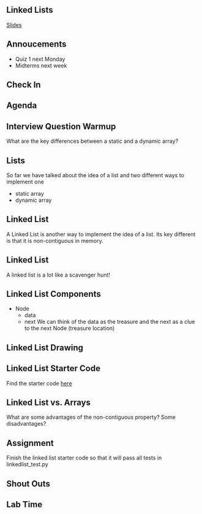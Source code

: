 <!-- .slide: data-background="./../Images/header.svg" data-background-repeat="none" data-background-size="40% 40%" data-background-position="center 10%" class="header" -->

## Linked Lists

[Slides](https://make-school-courses.github.io/CS-1.2-Intro-Data-Structures/Slides/Lesson5.html)

<!-- > -->

## Annoucements

- Quiz 1 next Monday
- Midterms next week

## Check In

<!-- > -->

## Agenda

<!-- > -->

## Interview Question Warmup

What are the key differences between a static and a dynamic array?

<!-- > -->

## Lists

So far we have talked about the idea of a list and two different ways to implement one

- static array
- dynamic array

<!-- > -->

## Linked List

A Linked List is another way to implement the idea of a list. Its key different is that it is non-contiguous in memory.

<!-- > -->

## Linked List

A linked list is a lot like a scavenger hunt!

<!-- > -->

## Linked List Components

- Node
    - data
    - next
We can think of the data as the treasure and the next as a clue to the next Node (treasure location)

<!-- > -->

## Linked List Drawing

<!-- > -->

## Linked List Starter Code

Find the starter code [here](https://github.com/Make-School-Courses/CS-1.2-Intro-Data-Structures/blob/master/Code/linkedlist.py)

<!-- > -->

## Linked List vs. Arrays

What are some advantages of the non-contiguous property? Some disadvantages?

<!-- > -->

## Assignment

Finish the linked list starter code so that it will pass all tests in linkedlist_test.py

<!-- > -->

## Shout Outs

<!-- > -->

## Lab Time